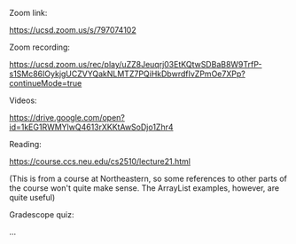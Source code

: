 Zoom link:

https://ucsd.zoom.us/s/797074102

Zoom recording: 

https://ucsd.zoom.us/rec/play/uZZ8Jeuqrj03EtKQtwSDBaB8W9TrfP-s1SMc86IOykjgUCZVYQakNLMTZ7PQiHkDbwrdfIvZPmOe7XPp?continueMode=true

Videos:

https://drive.google.com/open?id=1kEG1RWMYlwQ4613rXKKtAwSoDjo1Zhr4

Reading:

https://course.ccs.neu.edu/cs2510/lecture21.html

(This is from a course at Northeastern, so some references to other parts of
the course won't quite make sense. The ArrayList examples, however, are quite
useful)

Gradescope quiz:

...
